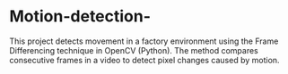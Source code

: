 # Motion-detection-
This project detects movement in a factory environment using the Frame Differencing technique in OpenCV (Python). The method compares consecutive frames in a video to detect pixel changes caused by motion. 
